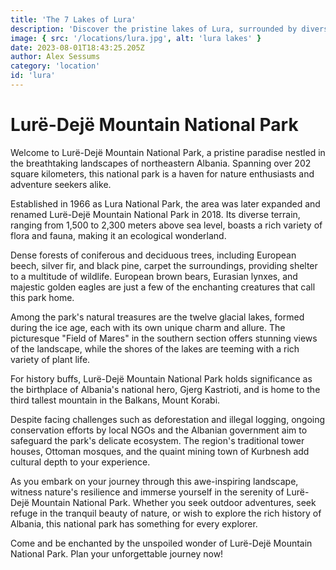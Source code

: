 ```yaml
---
title: 'The 7 Lakes of Lura'
description: 'Discover the pristine lakes of Lura, surrounded by diverse vegetation, in Lurë-Dejë Mountain National Park, Diber.'
image: { src: '/locations/lura.jpg', alt: 'lura lakes' }
date: 2023-08-01T18:43:25.205Z
author: Alex Sessums
category: 'location'
id: 'lura'
---
```


# Lurë-Dejë Mountain National Park

Welcome to Lurë-Dejë Mountain National Park, a pristine paradise nestled in the breathtaking landscapes of northeastern Albania. Spanning over 202 square kilometers, this national park is a haven for nature enthusiasts and adventure seekers alike.

Established in 1966 as Lura National Park, the area was later expanded and renamed Lurë-Dejë Mountain National Park in 2018. Its diverse terrain, ranging from 1,500 to 2,300 meters above sea level, boasts a rich variety of flora and fauna, making it an ecological wonderland.

Dense forests of coniferous and deciduous trees, including European beech, silver fir, and black pine, carpet the surroundings, providing shelter to a multitude of wildlife. European brown bears, Eurasian lynxes, and majestic golden eagles are just a few of the enchanting creatures that call this park home.

Among the park's natural treasures are the twelve glacial lakes, formed during the ice age, each with its own unique charm and allure. The picturesque "Field of Mares" in the southern section offers stunning views of the landscape, while the shores of the lakes are teeming with a rich variety of plant life.

For history buffs, Lurë-Dejë Mountain National Park holds significance as the birthplace of Albania's national hero, Gjerg Kastrioti, and is home to the third tallest mountain in the Balkans, Mount Korabi.

Despite facing challenges such as deforestation and illegal logging, ongoing conservation efforts by local NGOs and the Albanian government aim to safeguard the park's delicate ecosystem. The region's traditional tower houses, Ottoman mosques, and the quaint mining town of Kurbnesh add cultural depth to your experience.

As you embark on your journey through this awe-inspiring landscape, witness nature's resilience and immerse yourself in the serenity of Lurë-Dejë Mountain National Park. Whether you seek outdoor adventures, seek refuge in the tranquil beauty of nature, or wish to explore the rich history of Albania, this national park has something for every explorer.

Come and be enchanted by the unspoiled wonder of Lurë-Dejë Mountain National Park. Plan your unforgettable journey now!
